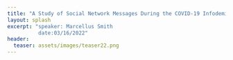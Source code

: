 ```yaml
---
title: "A Study of Social Network Messages During the COVID-19 Infodemic, Fake News Detection, and Genetic-Based Adversarial Training"
layout: splash
excerpt: "speaker: Marcellus Smith
          date:03/16/2022"
header:
  teaser: assets/images/teaser22.png
---
```

